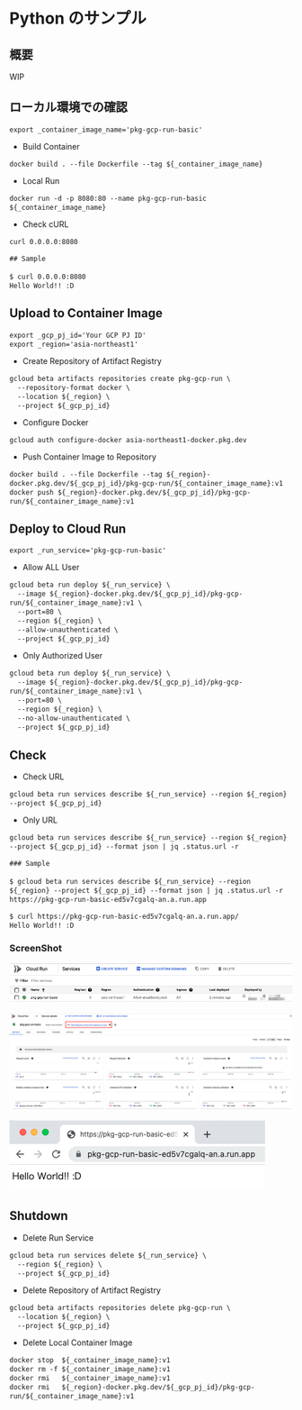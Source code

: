 # Python のサンプル

## 概要

WIP

## ローカル環境での確認

```
export _container_image_name='pkg-gcp-run-basic'
```

+ Build Container

```
docker build . --file Dockerfile --tag ${_container_image_name}
```

+ Local Run

```
docker run -d -p 8080:80 --name pkg-gcp-run-basic ${_container_image_name}
```

+ Check cURL

```
curl 0.0.0.0:8080
```
```
## Sample

$ curl 0.0.0.0:8080
Hello World!! :D
```

## Upload to Container Image

```
export _gcp_pj_id='Your GCP PJ ID'
export _region='asia-northeast1'
```

+ Create Repository of Artifact Registry

```
gcloud beta artifacts repositories create pkg-gcp-run \
  --repository-format docker \
  --location ${_region} \
  --project ${_gcp_pj_id}
```

+ Configure Docker

```
gcloud auth configure-docker asia-northeast1-docker.pkg.dev
```

+ Push Container Image to Repository

```
docker build . --file Dockerfile --tag ${_region}-docker.pkg.dev/${_gcp_pj_id}/pkg-gcp-run/${_container_image_name}:v1
docker push ${_region}-docker.pkg.dev/${_gcp_pj_id}/pkg-gcp-run/${_container_image_name}:v1
```

## Deploy to Cloud Run

```
export _run_service='pkg-gcp-run-basic'
```

+ Allow ALL User

```
gcloud beta run deploy ${_run_service} \
  --image ${_region}-docker.pkg.dev/${_gcp_pj_id}/pkg-gcp-run/${_container_image_name}:v1 \
  --port=80 \
  --region ${_region} \
  --allow-unauthenticated \
  --project ${_gcp_pj_id}
```

+ Only Authorized User

```
gcloud beta run deploy ${_run_service} \
  --image ${_region}-docker.pkg.dev/${_gcp_pj_id}/pkg-gcp-run/${_container_image_name}:v1 \
  --port=80 \
  --region ${_region} \
  --no-allow-unauthenticated \
  --project ${_gcp_pj_id}
```

## Check

+ Check URL

```
gcloud beta run services describe ${_run_service} --region ${_region} --project ${_gcp_pj_id}
```

+ Only URL

```
gcloud beta run services describe ${_run_service} --region ${_region} --project ${_gcp_pj_id} --format json | jq .status.url -r
```
```
### Sample

$ gcloud beta run services describe ${_run_service} --region ${_region} --project ${_gcp_pj_id} --format json | jq .status.url -r
https://pkg-gcp-run-basic-ed5v7cgalq-an.a.run.app
```

```
$ curl https://pkg-gcp-run-basic-ed5v7cgalq-an.a.run.app/
Hello World!! :D
```

### ScreenShot

![](./01.png)

![](./02.png)

![](./03.png)

## Shutdown

+ Delete Run Service

```
gcloud beta run services delete ${_run_service} \
  --region ${_region} \
  --project ${_gcp_pj_id}
```

+ Delete Repository of Artifact Registry

```
gcloud beta artifacts repositories delete pkg-gcp-run \
  --location ${_region} \
  --project ${_gcp_pj_id}
```

+ Delete Local Container Image

```
docker stop  ${_container_image_name}:v1
docker rm -f ${_container_image_name}:v1
docker rmi   ${_container_image_name}:v1
docker rmi   ${_region}-docker.pkg.dev/${_gcp_pj_id}/pkg-gcp-run/${_container_image_name}:v1
```
